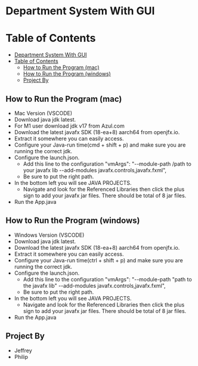 # Department System With GUI

# Table of Contents
- [Department System With GUI](#department-system-with-gui)
- [Table of Contents](#table-of-contents)
  - [How to Run the Program (mac)](#how-to-run-the-program-mac)
  - [How to Run the Program (windows)](#how-to-run-the-program-windows)
  - [Project By](#project-by)
## How to Run the Program (mac)
- Mac Version (VSCODE)
 - Download java jdk  latest.
 - For M1 user download jdk v17 from Azul.com
 - Download the latest javafx SDK (18-ea+8) aarch64 from openjfx.io.
 - Extract it somewhere you can easily access.
 - Configure your Java-run time(cmd + shift + p) and make sure you are running the correct jdk.
 - Configure the launch.json.
   - Add this line to the configuration "vmArgs": "--module-path /path to your javafx lib --add-modules javafx.controls,javafx.fxml",
   - Be sure to put the right path.
 - In the bottom left you will see JAVA PROJECTS.
   - Navigate and look for the Referenced Libraries then click the plus sign to add your javafx jar files. There should be total of 8 jar files.
 - Run the App.java
  
## How to Run the Program (windows)
- Windows Version (VSCODE)
 - Download java jdk  latest.
 - Download the latest javafx SDK (18-ea+8) aarch64 from openjfx.io.
 - Extract it somewhere you can easily access.
 - Configure your Java-run time(ctrl + shift + p) and make sure you are running the correct jdk.
 - Configure the launch.json.
   - Add this line to the configuration  "vmArgs": "--module-path \"path to the javafx lib" --add-modules javafx.controls,javafx.fxml",
   - Be sure to put the right path.
 - In the bottom left you will see JAVA PROJECTS.
   - Navigate and look for the Referenced Libraries then click the plus sign to add your javafx jar files. There should be total of 8 jar files.
 - Run the App.java

## Project By
  -   Jeffrey
  -   Philip
